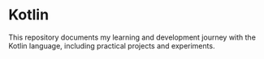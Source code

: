 # Kotlin
This repository documents my learning and development journey with the Kotlin language, including practical projects and experiments.
